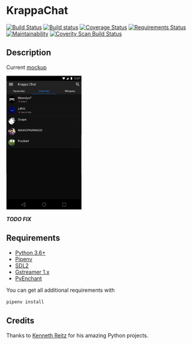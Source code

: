 # KrappaChat
[![Build Status](https://travis-ci.org/Chronophylos/KrappaChat.svg?branch=master)](https://travis-ci.org/Chronophylos/KrappaChat) [![Build status](https://ci.appveyor.com/api/projects/status/1rch72q1tver6gh3?svg=true)](https://ci.appveyor.com/project/Chronophylos/krappachat) [![Coverage Status](https://coveralls.io/repos/github/Chronophylos/KrappaChat/badge.svg?branch=master)](https://coveralls.io/github/Chronophylos/KrappaChat?branch=master) [![Requirements Status](https://requires.io/github/Chronophylos/KrappaChat/requirements.svg?branch=master)](https://requires.io/github/Chronophylos/KrappaChat/requirements/?branch=master) [![Maintainability](https://api.codeclimate.com/v1/badges/869dbeba4f9152039ec4/maintainability)](https://codeclimate.com/github/Chronophylos/KrappaChat/maintainability) [![Coverity Scan Build Status](https://scan.coverity.com/projects/15501/badge.svg)](https://scan.coverity.com/projects/chronophylos-krappachat)

## Description

Current [mockup](https://app.moqups.com/novalis/5edP1cP1Yz/view)

<img src="mockup.png" width="200">

***TODO FIX***
## Requirements
* [Python 3.6+](https://python.org)
* [Pipenv](https://pipenv.org)
* [SDL2](https://libsdl.org/download-2.0.php)
* [Gstreamer 1.x](https://gstreamer.net)
* [PyEnchant](https://pythonhosted.org/pyenchant)

You can get all additional requirements with
```bash
pipenv install
```

## Credits
Thanks to [Kenneth Reitz](https://kennethreitz.org) for his amazing Python projects.
